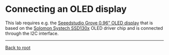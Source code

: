 # Connecting an OLED display
This lab requires e.g. the [Seeedstudio Grove 0.96" OLED display](https://github.com/SeeedDocument/Grove_OLED_Display_0.96/raw/master/resource/SSD1308_1.0.pdf) that is based 
on the [Solomon Systech SSD130x](http://www.solomon-systech.com/en/product/...ic/oled-driver-controller/ssd1308/) OLED driver chip and 
is connected through the I2C interface.

---

[Back to root](https://github.com/JuergenSchwertl/AzureSphereSamples#Lab8)

